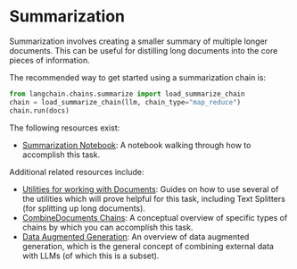 # Summarization

Summarization involves creating a smaller summary of multiple longer documents.
This can be useful for distilling long documents into the core pieces of information.

The recommended way to get started using a summarization chain is:

```python
from langchain.chains.summarize import load_summarize_chain
chain = load_summarize_chain(llm, chain_type="map_reduce")
chain.run(docs)
```

The following resources exist:
- [Summarization Notebook](../modules/chains/combine_docs_examples/summarize.ipynb): A notebook walking through how to accomplish this task.

Additional related resources include:
- [Utilities for working with Documents](../modules/utils/how_to_guides.rst): Guides on how to use several of the utilities which will prove helpful for this task, including Text Splitters (for splitting up long documents).
- [CombineDocuments Chains](../modules/chains/combine_docs.md): A conceptual overview of specific types of chains by which you can accomplish this task.
- [Data Augmented Generation](./combine_docs.md): An overview of data augmented generation, which is the general concept of combining external data with LLMs (of which this is a subset).
